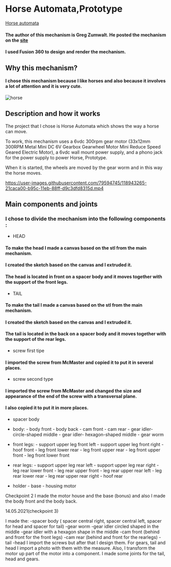 # Horse Automata,Prototype

[Horse automata](https://www.youtube.com/watch?v=dtO8aX2QzzY)

#### The author of this mechanism is Greg Zumwalt.  He posted the mechanism on the [site](https://www.instructables.com/Horse-Prototype/)

#### I used Fusion 360 to design and render the mechanism.

## Why this mechanism?
#### I chose this mechanism because I like horses and also because it involves a lot of attention and it is very cute.
 
![horse](https://user-images.githubusercontent.com/79594745/118943038-f051fe80-b95b-11eb-9969-98aa213c3c0c.jpg)

## Description and how it works

The project that I chose is Horse Automata which shows the way a horse can move.

To work, this mechanism uses a 6vdc 300rpm gear motor (33x12mm 300RPM Metal Mini DC 6V Gearbox Gearwheel Motor Mini Reduce Speed Geared Electric Motor), a 6vdc wall mount power supply, and a phono jack for the power supply to power Horse, Prototype.

When it is started, the wheels are moved by the gear worm and in this way the horse moves.

https://user-images.githubusercontent.com/79594745/118943265-21caca00-b95c-11eb-88ff-d9c3dfd8315d.mp4


## Main components and joints
### I chose to divide the mechanism into the following components :

- HEAD
	
 #### To make the head I made a canvas based on the stl from the main mechanism.

 #### I created the sketch based on the canvas and I extruded it.

 #### The head is located in front on a spacer body and it moves together with the support of the front legs.

- TAIL
 #### To make the tail I made a canvas based on the stl from the main mechanism.

 #### I created the sketch based on the canvas and I extruded it.

 #### The tail is located in the back on a spacer body and it moves together with the support of the rear legs.

- screw first tipe
 #### I imported the screw from McMaster and copied it to put it in several places.

- screw second type
 #### I imported the screw from McMaster and changed the size and appearance of the end of the screw with a transversal plane.

 #### I also copied it to put it in more places.

- spacer body

- body:
		        - body front
		        - body back
		        - cam front
		        - cam rear
		        - gear idler- circle-shaped middle 
		        - gear idler- hexagon-shaped middle
		        - gear worm

- front legs:
		         - support upper leg front left
      		         - support upper leg front right
		         - hoof front
		         - leg front lower rear
		         - leg front upper rear
		         - leg front upper front
		         - leg front lower front

- rear legs:
		         - support upper leg rear left
		         - support upper leg rear right
		         - leg rear lower front
		         - leg rear upper front
		         - leg rear upper rear left
		         - leg rear lower rear
		         - leg rear upper rear right
		         - hoof rear

- holder
		         - base
		         - housing motor

Checkpoint 2
I made the motor house and the base (bonus) and also I made the body front and the body back.

14.05.2021(checkpoint 3)

I made the: 
		-spacer body ( spacer central right, spacer central left, spacer for head and spacer for tail)
		-gear worm 
		-gear idler circled shaped in the middle
		-gear idler with a hexagon shape in the middle
		-cam front (behind and front for the front legs)
		-cam rear (behind and front for the rearlegs)
		-tail
		-head
I import the screws but after that I design them.
For gears, tail and head I import a photo with them with the measure.
Also, I transform the motor up part of the motor into a component.
I made some joints for the tail, head and gears.

	
